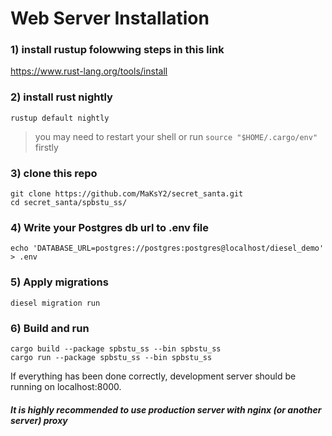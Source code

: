 # Web Server Installation
### 1) install rustup folowwing steps in this link
https://www.rust-lang.org/tools/install
### 2) install rust nightly
```
rustup default nightly
```
> you may need to restart your shell or run `source "$HOME/.cargo/env"` firstly
### 3) clone this repo
```
git clone https://github.com/MaKsY2/secret_santa.git
cd secret_santa/spbstu_ss/
```
### 4) Write your Postgres db url to .env file
```
echo 'DATABASE_URL=postgres://postgres:postgres@localhost/diesel_demo' > .env
```
### 5) Apply migrations
```
diesel migration run
```
### 6) Build and run
```
cargo build --package spbstu_ss --bin spbstu_ss
cargo run --package spbstu_ss --bin spbstu_ss
```
If everything has been done correctly, development server should be running on localhost:8000.<br>
##### It is highly recommended to use production server with nginx (or another server) proxy
